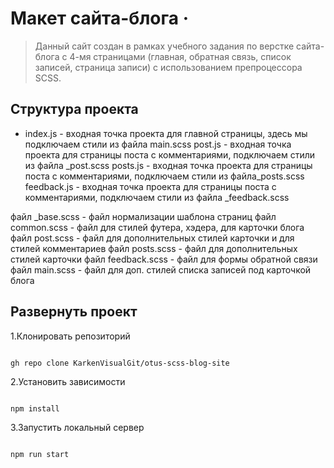 # Макет сайта-блога &middot;

> Данный сайт создан в рамках учебного задания по верстке сайта-блога с 4-мя страницами (главная, обратная связь, список записей, страница записи) с использованием препроцессора SCSS.

## Структура проекта

- index.js - входная точка проекта для главной страницы, здесь мы подключаем стили из файла main.scss post.js - входная точка проекта для страницы поста с комментариями, подключаем стили из файла \_post.scss posts.js - входная точка проекта для страницы поста с комментариями, подключаем стили из файла_posts.scss feedback.js - входная точка проекта для страницы поста с комментариями, подключаем стили из файла \_feedback.scss

файл \_base.scss - файл нормализации шаблона страниц файл common.scss - файл для стилей футера, хэдера, для карточки блога файл post.scss - файл для дополнительных стилей карточки и для стилей комментариев файл posts.scss - файл для дополнительных стилей карточки файл feedback.scss - файл для формы обратной связи файл main.scss - файл для доп. стилей списка записей под карточкой блога

## Развернуть проект

1.Клонировать репозиторий

```shell

gh repo clone KarkenVisualGit/otus-scss-blog-site

```

2.Установить зависимости

```shell

npm install

```

3.Запустить локальный сервер

```shell

npm run start
```
